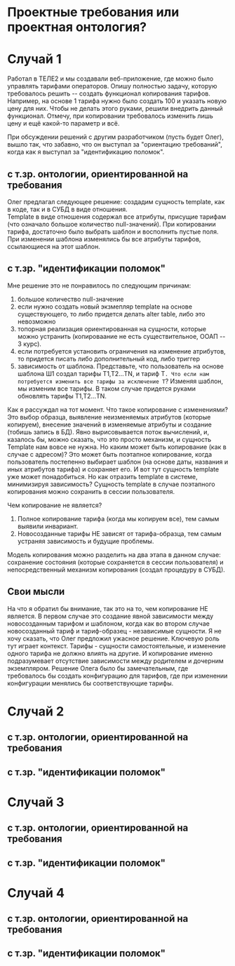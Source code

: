 # Проектные требования или проектная онтология?

# Случай 1


Работал в ТЕЛЕ2 и мы создавали веб-приложение, где можно было управлять тарифами операторов.
Опишу полностью задачу, которую требовалось решить -- создать функционал копирования тарифов. 
Например, на основе 1 тарифа нужно было создать 100 и указать новую цену для них. Чтобы не делать этого руками, решили внедрить данный функционал. 
Отмечу, при копировании требовалось изменить лишь цену и ещё какой-то параметр и всё.

При обсуждении решений с другим разработчиком (пусть будет Олег), вышло так, что забавно, что он выступал за "ориентацию требований", когда как я выступал за "идентификацию поломок".

## с т.зр. онтологии, ориентированной на требования 

Олег предлагал следующее решение: создадим сущность template, как в коде, так и в СУБД в виде отношения.  
Template в виде отношения содержал все атрибуты, присущие тарифам (что означало большое количество null-значений).
При копировании тарифа, достаточно было выбрать шаблон и восполнить пустые поля. При изменении шаблона изменялись бы все атрибуты тарифов, ссылающиеся на этот шаблон.

## с т.зр. "идентификации поломок"

Мне решение это не понравилось по следующим причинам:
1) большое количество null-значение
2) если нужно создать новый экзмепляр template на основе существующего, то либо придется делать alter table, либо это невозможно
3) топорная реализация ориентированная на сущности, которые можно устранить (копироваание не есть существительное, ООАП -- 3 курс).
4) если потребуется установить ограничения на изменение атрибутов, то придется писать либо дополнительный код, либо триггер 
5) зависимость от шаблона. Представьте, что пользователь на основе шаблона Ш1 создал тарифы Т1,Т2...TN, и тариф Т`. Что если нам потребуется изменить все тарифы за исключение T`?
Изменяя шаблон, мы изменим все тарифы. В таком случае придется руками обновлять тарифы Т1,Т2...TN.

Как я рассуждал на тот момент. 
Что такое копирование с изменениями? Это выбор образца, выявление неизменяемых атрибутов (которые копируем), внесение значений в изменяемые атрибуты и создание (тобишь запись в БД).
Явно вырисовывается поток вычислений, и, казалось бы, можно сказать, что это просто механизм, и сущность Template нам вовсе не нужна. Но каким может быть копирование (как в случае с адресом)? Это может быть
поэтапное копирование, когда пользователь постепенно выбирает шаблон (на основе даты, названия и иных атрибутов тарифа) и сохраняет его. И вот тут сущность template уже может понадобиться. 
Но как отразить template в системе, минимизируя зависимость? Сущность template в случае поэтапного копирования можно сохранить в сессии пользователя. 

Чем копирование не является? 
1) Полное копирование тарифа (когда мы копируем все), тем самым выявили инвариант.
2) Новосозданные тарифы НЕ зависят от тарифа-образца, тем самым устраняя зависимость и будущие проблемы.

Модель копирования можно разделить на два этапа в данном случае: сохранение состояния (которые сохраняется в сессии пользователя) и непосредственный механизм копирования (создал процедуру в СУБД). 

## Свои мысли

На что я обратил бы внимание, так это на то, чем копирование НЕ является. В первом случае это создание явной зависимости между новосозданным тарифом и шаблоном, когда как во втором случае 
новосозданный тариф и тариф-образец - независимые сущности. Я не хочу сказать, что Олег предложил ужасное решение. Ключевую роль тут играет контекст. Тарифы - сущности самостоятельные, и изменение одного тарифа не должно влиять на другие.
И копирование именно подразумевает отсутствие зависимости между родителем и дочерним экземпляром. Решение Олега было бы замечательным, где требовалось бы создать конфигурацию для тарифов, где при изменении конфигурации менялись бы
соответствующие тарифы.

# Случай 2


## с т.зр. онтологии, ориентированной на требования



## с т.зр. "идентификации поломок"


# Случай 3

## с т.зр. онтологии, ориентированной на требования

## с т.зр. "идентификации поломок"


# Случай 4

## с т.зр. онтологии, ориентированной на требования

## с т.зр. "идентификации поломок"
